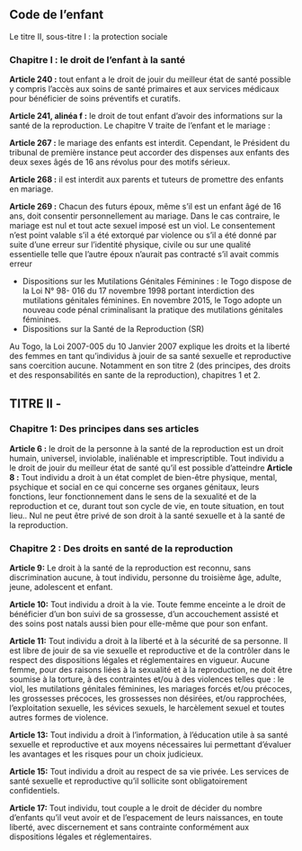 ## Code de l’enfant 
Le  titre II, sous-titre I : la protection sociale
### Chapitre I : le droit de l’enfant à la santé
**Article 240 :** tout enfant a le droit de jouir du meilleur état de santé possible y compris l’accès aux soins de santé primaires et aux services médicaux pour bénéficier de soins préventifs et curatifs.

**Article 241, alinéa f :** le droit de tout enfant d’avoir des informations sur la santé de la reproduction. 
Le chapitre V traite de l’enfant et le mariage : 

**Article 267 :** le mariage des enfants est interdit.
Cependant, le Président du tribunal de première instance peut accorder des dispenses aux enfants des deux sexes âgés de 16 ans révolus pour des motifs sérieux.

**Article 268 :** il est interdit aux parents et tuteurs de promettre des enfants en mariage.

**Article 269 :** Chacun des futurs époux, même s’il est un enfant âgé de 16 ans, doit consentir personnellement au mariage. Dans le cas contraire, le mariage est nul et tout acte sexuel imposé  est un viol.
Le consentement n’est point valable s’il a été extorqué par violence ou s’il a été donné par suite d’une erreur sur l’identité physique, civile ou sur une qualité essentielle telle que l’autre époux n’aurait pas contracté s’il avait commis erreur
- Dispositions sur les Mutilations Génitales Féminines : le Togo dispose de la Loi N° 98- 016 du 17 novembre 1998 portant interdiction des mutilations génitales féminines. En novembre 2015, le Togo adopte un nouveau code pénal criminalisant la pratique des mutilations génitales féminines.
- Dispositions sur la Santé de la Reproduction (SR)

Au Togo, la Loi 2007-005 du 10 Janvier 2007 explique les droits et la liberté des femmes en tant qu’individus à jouir de sa santé sexuelle et reproductive sans coercition aucune. Notamment en son titre 2 (des principes, des droits et des responsabilités en sante de la reproduction), chapitres 1 et 2. 
## TITRE II - 
### Chapitre 1: Des principes dans ses articles
**Article 6 :** le droit de la personne à la santé de la reproduction est un droit humain, universel, inviolable, inaliénable et imprescriptible. Tout individu a le droit de jouir du meilleur état de santé qu’il est possible d’atteindre
**Article 8 :** Tout individu a droit à un état complet de bien-être physique, mental, psychique et social en ce qui concerne ses organes génitaux, leurs fonctions, leur fonctionnement dans le sens de la sexualité et de la reproduction et ce, durant tout son cycle de vie, en toute situation, en tout lieu.. Nul ne peut être privé de son droit à la santé sexuelle et à la santé de la reproduction.

### Chapitre 2 : Des droits en santé de la reproduction 
**Article 9:**  Le droit à la santé de la reproduction est reconnu, sans discrimination aucune, à tout individu, personne du troisième âge, adulte, jeune, adolescent et enfant.

**Article 10:** Tout individu a droit à la vie.
Toute femme enceinte a le droit de bénéficier d’un bon suivi de sa grossesse, d’un accouchement assisté et des soins post natals aussi bien pour elle-même que pour son enfant.

**Article 11:**  Tout individu a droit à la liberté et à la sécurité de sa personne. Il est libre de jouir de sa vie sexuelle et reproductive et de la contrôler dans le respect des dispositions légales et réglementaires en vigueur. 
Aucune femme, pour des raisons liées à la sexualité et à la reproduction, ne doit être soumise à la torture, à des contraintes et/ou à des violences telles que : le viol, les mutilations génitales féminines, les mariages forcés et/ou précoces, les grossesses précoces, les grossesses non désirées, et/ou rapprochées, l’exploitation sexuelle, les sévices sexuels, le harcèlement sexuel et toutes autres formes de violence.

**Article 13:**  Tout individu a droit à l’information, à l’éducation utile à sa santé sexuelle et reproductive et aux moyens nécessaires lui permettant d’évaluer les avantages et les risques pour un choix judicieux.

**Article 15:**  Tout individu a droit au respect de sa vie privée. 
Les services de santé sexuelle et reproductive qu’il sollicite sont obligatoirement confidentiels.

**Article 17:** Tout individu, tout couple a le droit de décider du nombre d’enfants qu’il veut avoir et de l’espacement de leurs naissances, en toute liberté, avec discernement et sans contrainte conformément aux dispositions légales et réglementaires.